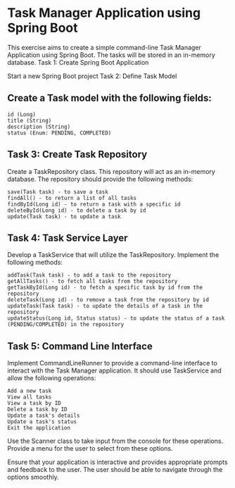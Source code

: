 # Task Manager Application using Spring Boot

This exercise aims to create a simple command-line Task Manager Application using Spring Boot. The tasks will be stored in an in-memory database.
Task 1: Create Spring Boot Application

Start a new Spring Boot project
Task 2: Define Task Model

## Create a Task model with the following fields:

    id (Long)
    title (String)
    description (String)
    status (Enum: PENDING, COMPLETED)

## Task 3: Create Task Repository

Create a TaskRepository class. This repository will act as an in-memory database. The repository should provide the following methods:

    save(Task task) - to save a task
    findAll() - to return a list of all tasks
    findById(Long id) - to return a task with a specific id
    deleteById(Long id) - to delete a task by id
    update(Task task) - to update a task

## Task 4: Task Service Layer

Develop a TaskService that will utilize the TaskRepository. Implement the following methods:

    addTask(Task task) - to add a task to the repository
    getAllTasks() - to fetch all tasks from the repository
    getTaskById(Long id) - to fetch a specific task by id from the repository
    deleteTask(Long id) - to remove a task from the repository by id
    updateTask(Task task) - to update the details of a task in the repository
    updateStatus(Long id, Status status) - to update the status of a task (PENDING/COMPLETED) in the repository

## Task 5: Command Line Interface

Implement CommandLineRunner to provide a command-line interface to interact with the Task Manager application. It should use TaskService and allow the following operations:

    Add a new task
    View all tasks
    View a task by ID
    Delete a task by ID
    Update a task's details
    Update a task's status
    Exit the application

Use the Scanner class to take input from the console for these operations. Provide a menu for the user to select from these options.

Ensure that your application is interactive and provides appropriate prompts and feedback to the user. The user should be able to navigate through the options smoothly.
